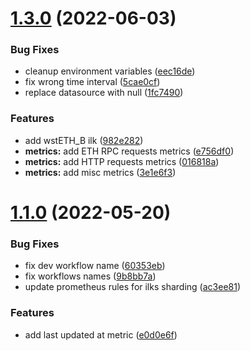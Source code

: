 # [1.3.0](https://github.com/lidofinance/maker-risks-bot/compare/1.2.1...1.3.0) (2022-06-03)


### Bug Fixes

* cleanup environment variables ([eec16de](https://github.com/lidofinance/maker-risks-bot/commit/eec16def08718b161537f717f72a3883caa5dacd))
* fix wrong time interval ([5cae0cf](https://github.com/lidofinance/maker-risks-bot/commit/5cae0cf20b8e718bea0ce9132546b478bba5cb6c))
* replace datasource with null ([1fc7490](https://github.com/lidofinance/maker-risks-bot/commit/1fc7490d2f14252f5edcd77335db6f087549945d))


### Features

* add wstETH_B ilk ([982e282](https://github.com/lidofinance/maker-risks-bot/commit/982e28241d48fb8cc72d6db8c3b490968f247155))
* **metrics:** add ETH RPC requests metrics ([e756df0](https://github.com/lidofinance/maker-risks-bot/commit/e756df01824f8f42fd02b42a23750370d131da3d))
* **metrics:** add HTTP requests metrics ([016818a](https://github.com/lidofinance/maker-risks-bot/commit/016818ac80a51d3b131df5bb4938ab1cc730c657))
* **metrics:** add misc metrics ([3e1e6f3](https://github.com/lidofinance/maker-risks-bot/commit/3e1e6f36fadfd36fa1f429dcd2d1d5ebc9685112))



# [1.1.0](https://github.com/lidofinance/maker-risks-bot/compare/e0d0e6fd3ff44802fb629e97eed4be549e46a0cb...1.1.0) (2022-05-20)


### Bug Fixes

* fix dev workflow name ([60353eb](https://github.com/lidofinance/maker-risks-bot/commit/60353eb669db0aee4905a63e68947628dc4cf8fe))
* fix workflows names ([9b8bb7a](https://github.com/lidofinance/maker-risks-bot/commit/9b8bb7a04d93f9c750a8b23ffcbc4928d31deda8))
* update prometheus rules for ilks sharding ([ac3ee81](https://github.com/lidofinance/maker-risks-bot/commit/ac3ee813fff80f2febf630bf40af904224c73314))


### Features

* add last updated at metric ([e0d0e6f](https://github.com/lidofinance/maker-risks-bot/commit/e0d0e6fd3ff44802fb629e97eed4be549e46a0cb))



